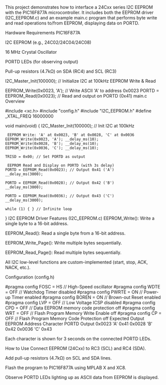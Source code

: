 This project demonstrates how to interface a 24Cxx series I2C EEPROM with the PIC16F877A microcontroller. It includes both the EEPROM driver (I2C_EEPROM.c) and an example main.c program that performs byte write and read operations to/from EEPROM, displaying data on PORTD.

Hardware Requirements
PIC16F877A

I2C EEPROM (e.g., 24C02/24C04/24C08)

16 MHz Crystal Oscillator

PORTD LEDs (for observing output)

Pull-up resistors (4.7kΩ) on SDA (RC4) and SCL (RC3)

I2C_Master_Init(100000); // Initialize I2C at 100kHz
EEPROM Write & Read

EEPROM_Write(0x0023, 'A'); // Write ASCII 'A' to address 0x0023
PORTD = EEPROM_Read(0x0023); // Read and output on PORTD (0x41)
main.c Overview

#include <xc.h>
#include "config.h"
#include "I2C_EEPROM.h"
#define _XTAL_FREQ 16000000

void main(void) {
    I2C_Master_Init(100000); // Init I2C at 100kHz

     EEPROM Write: 'A' at 0x0023, 'B' at 0x0028, 'C' at 0x0036
    EEPROM_Write(0x0023, 'A'); __delay_ms(10);
    EEPROM_Write(0x0028, 'B'); __delay_ms(10);
    EEPROM_Write(0x0036, 'C'); __delay_ms(10);

    TRISD = 0x00; // Set PORTD as output

     EEPROM Read and Display on PORTD (with 3s delay)
    PORTD = EEPROM_Read(0x0023); // Output 0x41 ('A')
    __delay_ms(3000);

    PORTD = EEPROM_Read(0x0028); // Output 0x42 ('B')
    __delay_ms(3000);

    PORTD = EEPROM_Read(0x0036); // Output 0x43 ('C')
    __delay_ms(3000);

    while (1) { } // Infinite loop
}
 I2C EEPROM Driver Features (I2C_EEPROM.c)
EEPROM_Write(): Write a single byte to a 16-bit address.

EEPROM_Read(): Read a single byte from a 16-bit address.

EEPROM_Write_Page(): Write multiple bytes sequentially.

EEPROM_Read_Page(): Read multiple bytes sequentially.

All I2C low-level functions are custom-implemented (start, stop, ACK, NACK, etc.).

 Configuration (config.h)

#pragma config FOSC = HS        // High-Speed oscillator
#pragma config WDTE = OFF       // Watchdog Timer disabled
#pragma config PWRTE = ON       // Power-up Timer enabled
#pragma config BOREN = ON       // Brown-out Reset enabled
#pragma config LVP = OFF        // Low Voltage ICSP disabled
#pragma config CPD = OFF        // Data EEPROM memory code protection off
#pragma config WRT = OFF        // Flash Program Memory Write Enable off
#pragma config CP = OFF         // Flash Program Memory Code Protection off
 Expected Output
EEPROM Address	Character	PORTD Output
0x0023	'A'	0x41
0x0028	'B'	0x42
0x0036	'C'	0x43

Each character is shown for 3 seconds on the connected PORTD LEDs.

 How to Use
Connect EEPROM (24Cxx) to RC3 (SCL) and RC4 (SDA).

Add pull-up resistors (4.7kΩ) on SCL and SDA lines.

Flash the program to PIC16F877A using MPLAB X and XC8.

Observe PORTD LEDs lighting up as ASCII data from EEPROM is displayed.
